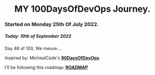 <h1 align=center>
  MY 100DaysOfDevOps Journey.
</h1>

### Started on Monday 25th Of July 2022.
##### Today: 10th of September 2022

Day 48 of 100, We meuve....

Inspired by: MichealCade's [**90DaysOfDevOps**](https://github.com/MichaelCade/90DaysOfDevOps)

I'll be following this roadmap: [**ROADMAP**](https://devopslearning.medium.com/100-days-of-devops-day-100-thanks-everyone-and-happy-learning-f014f0aad490)


